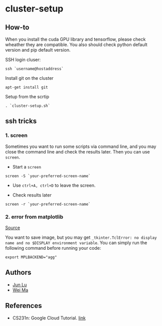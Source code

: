 # cluster-setup

## How-to

When you install the cuda GPU library and tensorflow, please check wheather they are compatible. 
You also should check python default version and pip default version. 

SSH login cluser: 

```
ssh `username@hostaddress`
```

Install git on the cluster

```
apt-get install git
```


Setup from the scrtip

```
. `cluster-setup.sh`
```

## ssh tricks

### 1. screen

Sometimes you want to run some scripts via command line, and you may close the command line and check the results later. Then you can use `screen`. 

- Start a `screen`
```
screen -S `your-preferred-screen-name`
```

- Use `ctrl+A, ctrl+D` to leave the screen.

- Check results later
```
screen -r `your-preferred-screen-name`
```

### 2. error from matplotlib

[Source](https://raspberrypi.stackexchange.com/questions/38294/error-when-attempting-to-create-python-gui-using-tkinter-no-display-name-and-n)

You want to save image, but you may get `_tkinter.TclError: no display name and no $DISPLAY environment variable`. You can simply run the following command before running your code:

```
export MPLBACKEND="agg"
```

## Authors

- [Jun Lu](https://github.com/junlulocky)
- [Wei Ma](https://github.com/Marvinmw)

## References
- CS231n: Google Cloud Tutorial. [link](http://cs231n.github.io/gce-tutorial/)




